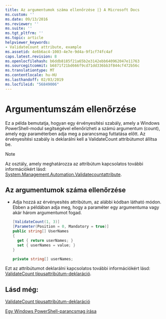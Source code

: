 ```yaml
---
title: Az argumentumok száma ellenőrzése |} A Microsoft Docs
ms.custom: ''
ms.date: 09/13/2016
ms.reviewer: ''
ms.suite: ''
ms.tgt_pltfrm: ''
ms.topic: article
helpviewer_keywords:
- ValidateCount attribute, example
ms.assetid: 4e6b6ac4-1003-4e7e-9d4a-9f1cf74fc4af
caps.latest.revision: 8
ms.openlocfilehash: b6ddb8185f21a65b2e3142ebb640962047e11763
ms.sourcegitcommit: b6871f21bd666f9cd71dd336bb3f844cf472b56c
ms.translationtype: MT
ms.contentlocale: hu-HU
ms.lasthandoff: 02/03/2019
ms.locfileid: "56849006"
---
```

# <a name="how-to-validate-an-argument-count"></a>Argumentumszám ellenőrzése

Ez a példa bemutatja, hogyan egy érvényesítési szabály, amely a Windows PowerShell-modul segítségével ellenőrizheti a számú argumentum (count), amely egy paraméterben adja meg a parancsmag futtatása előtt. Az érvényesítési szabály is deklarálni kell a ValidateCount attribútumot állítsa be.

> [!NOTE]
> Az osztály, amely meghatározza az attribútum kapcsolatos további információkért lásd: [System.Management.Automation.Validatecountattribute](/dotnet/api/System.Management.Automation.ValidateCountAttribute).

## <a name="to-validate-an-argument-count"></a>Az argumentumok száma ellenőrzése

- Adja hozzá az érvényesítés attribútum, az alábbi kódban látható módon. Ebben a példában adja meg, hogy a paraméter egy argumentuma vagy akár három argumentumot fogad.

    ```csharp
    [ValidateCount(1, 3)]
    [Parameter(Position = 0, Mandatory = true)]
    public string[] UserNames
    {
      get { return userNames; }
      set { userNames = value; }
    }

    private string[] userNames;
    ```

Ezt az attribútumot deklarálni kapcsolatos további információkért lásd: [ValidateCount típusattribútum-deklaráció](./validatecount-attribute-declaration.md).

## <a name="see-also"></a>Lásd még:

[ValidateCount típusattribútum-deklaráció](./validatecount-attribute-declaration.md)

[Egy Windows PowerShell-parancsmag írása](./writing-a-windows-powershell-cmdlet.md)
